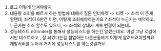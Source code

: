 1. 로그 어떻게 남겨야할지 
2. 대용량 조회를 빠르게 하는 방법에 대해서 질문 
인터파켓 -> 티켓 -> 좌석 이 존재할텐데, 좌석이 6만건 이면, 어떻게 조회해야하는가요 ? 
좌석이 누군가는 예약하고, 누군가는 취소 할수도 있으니, -> 좌석의 상태가 계속 변경이 되는데... 
3. 성능테스트
nGrinder를 통해서 성능테스트를 하는건 알겠는데요. 이걸 그냥 로컬에서만 테스트하고 , 잘 되었다는걸 협업하는 다른분들에게 어떻게 알려드려야할까요
개발서버를 두어서 거기에 성능테스트를 하는것일까요.. 